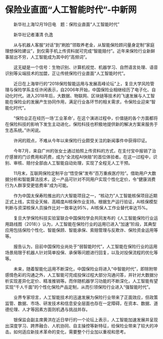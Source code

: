# 保险业直面“人工智能时代”-中新网

　　新华社上海12月19日电　题：保险业直面“人工智能时代”

　　新华社记者潘清 仇逸

　　从与机器人客服“对话”到“刷脸”领取养老金，从智能保险顾问量身定制“家庭理想保险建议”，到仅需手机上传资料就可完成“智能赔付”。近年来保险行业新鲜事层出不穷，人工智能成为其中的“高频词”。

　　这无疑是一个信号：生物识别、计算机视觉、机器学习、自然语言处理、语音识别等尖端技术的加盟，正让传统保险行业直面“人工智能时代”。

　　近日在上海举行的“2018保险智能运用与发展高峰论坛”上，复旦大学风险管理与保险学系主任许闲表示，自2006年开始，中国保险业相继经历了电子化、自动化时代。进入2018年后，大数据、物联网、区块链等技术的飞速发展与人工智能在保险业的发展产生协同作用，满足行业各环节的相关需求，令保险业迎来“智能化时代”。

　　“保险业正在经历一场‘工业革命’，在这个演进过程中，价值链的各个方面都将在保险科技的影响下发生主动进化，保险科技也积极地提供新的解决方案来服务于生态系统。”许闲说。

　　许闲的观点，不难从今年以来保险行业颇受关注的新闻事件中获得印证。

　　今年7月，来自广州的张女士通过拍照上传资料的方式，在支付宝中报销了治疗感冒的门诊费用和药费，成为“全流程AI快赔”的首位体验者。在这一过程中，识别、审核、赔付全部由人工智能自动处理，实现了全程无人工干预。

　　11月末，互联网保险定制平台“悟空保”发布“百万重疾医疗险”。借助用户大数据分析和智能算法技术，这一产品可针对不同用户实现个性化定价，令“健康消费行为人群享受更低费率”成为可能。

　　作为中国太保寿险推出的六大智能项目之一，“核动力”人工智能核保项目近期正式上线，实现全天候、高精度AI核保作业支持。根据生产运行验证，AI核保模型判断与资深核保人员操作比对一致率达95%，AI核保人工作业替代率达15%。

　　复旦大学保险科技实验室联合中国保险学会共同发布的《人工智能保险行业运用路线图（2018）》认为，人工智能在保险行业的运用已进入“加速”阶段，其典型应用包括保险个性化、智能保顾、智能承保、索赔管理与反欺诈、保险资金运用等等。

　　报告认为，目前中国保险业尚处于“弱智能时代”，人工智能在保险行业的运用场景局限于机器人针对简单投保、承保等问题进行回复，以及对投保流程的优化等等。

　　未来，随着智能化运用不断深化，中国保险业将进入“中智能时代”，即除附带感情色彩的沟通之外，人工智能可完成投保过程大部分沟通问答，并针对大数据分析实现差异化定价、精准推销等。而伴随机器学习功能的不断深化，人工智能有望实现“千人千面”的个性化保险产品定制，从而引领保险行业进入“强智能时代”。

　　业界专家坦言，人工智能技术的迅速发展为保险行业带来了正面效应，但政策监管、数据、市场、研发技术和信息安全层面也存在一定障碍，在资本、数据、道德伦理、人才等因素方面则机遇与挑战并存。

　　银保监会副主席黄洪在近日举行的一个论坛上表示，人工智能加速发展并呈现出深度学习、跨界融合、人机协同、自主操控等新特征，给保险业带来了较大的冲击。如何适应新技术革命的变化，需要整个行业加以重视和思考。
